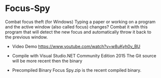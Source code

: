 # Focus-Spy
Combat focus theft (for Windows) 
Typing a paper or working on a program and the active window (also called focus) changes? Combat it with this program that will detect the new focus and automatically throw it back to the previous window.

- Video Demo
https://www.youtube.com/watch?v=w8uKyh0v_BU

- Compile with
Visual Studio.NET Community Edition 2015
The Git source will be more recent then the binary

- Precompiled Binary
Focus Spy.zip is the recent compiled binary.  

